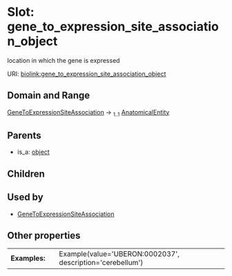 
# Slot: gene_to_expression_site_association_object


location in which the gene is expressed

URI: [biolink:gene_to_expression_site_association_object](https://w3id.org/biolink/vocab/gene_to_expression_site_association_object)


## Domain and Range

[GeneToExpressionSiteAssociation](GeneToExpressionSiteAssociation.md) &#8594;  <sub>1..1</sub> [AnatomicalEntity](AnatomicalEntity.md)

## Parents

 *  is_a: [object](object.md)

## Children


## Used by

 * [GeneToExpressionSiteAssociation](GeneToExpressionSiteAssociation.md)

## Other properties

|  |  |  |
| --- | --- | --- |
| **Examples:** | | Example(value='UBERON:0002037', description='cerebellum') |

